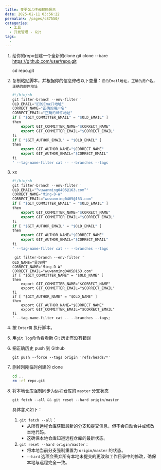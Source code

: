 ```yaml
---
title: 变更Git作者邮箱信息
date: 2025-02-11 03:56:22
permalink: /pages/c87550/
categories:
  - 工具
  - 开发管理 - Git
tags:
  - 
---
```

1. 给你的repo创建一个全新的clone
   git clone --bare https://github.com/user/repo.git

   cd repo.git

2. 复制粘贴脚本，并根据你的信息修改以下变量：`旧的Email地址`，`正确的用户名`，`正确的邮件地址`

   ```julia
   #!/bin/sh
   git filter-branch --env-filter '
   OLD_EMAIL="旧的Email地址"
   CORRECT_NAME="正确的用户名"
   CORRECT_EMAIL="正确的邮件地址"
   if [ "$GIT_COMMITTER_EMAIL" = "$OLD_EMAIL" ]
   then
       export GIT_COMMITTER_NAME="$CORRECT_NAME"
       export GIT_COMMITTER_EMAIL="$CORRECT_EMAIL"
   fi
   if [ "$GIT_AUTHOR_EMAIL" = "$OLD_EMAIL" ]
   then
       export GIT_AUTHOR_NAME="$CORRECT_NAME"
       export GIT_AUTHOR_EMAIL="$CORRECT_EMAIL"
   fi
   ' --tag-name-filter cat -- --branches --tags
   ```

3. xx

   ```julia
   #!/bin/sh                    
   git filter-branch --env-filter '
   OLD_EMAIL="“wuwanming0405@163.com”"
   CORRECT_NAME="Ming-D-W"
   CORRECT_EMAIL="wuwanming0405@163.com"
   if [ "$GIT_COMMITTER_EMAIL" = "$OLD_EMAIL" ]
   then
       export GIT_COMMITTER_NAME="$CORRECT_NAME"
       export GIT_COMMITTER_EMAIL="$CORRECT_EMAIL"
   fi
   if [ "$GIT_AUTHOR_EMAIL" = "$OLD_EMAIL" ]
   then
       export GIT_AUTHOR_NAME="$CORRECT_NAME"
       export GIT_AUTHOR_EMAIL="$CORRECT_EMAIL"
   fi
   ' --tag-name-filter cat -- --branches --tags
   ```

   ``` 
    git filter-branch --env-filter '   
   OLD_NAME="吴万明"
   CORRECT_NAME="Ming-D-W"
   CORRECT_EMAIL="wuwanming0405@163.com"
   if [ "$GIT_COMMITTER_NAME" = "$OLD_NAME" ]
   then
       export GIT_COMMITTER_NAME="$CORRECT_NAME"
       export GIT_COMMITTER_EMAIL="$CORRECT_EMAIL"
   fi
   if [ "$GIT_AUTHOR_NAME" = "$OLD_NAME" ]
   then
       export GIT_AUTHOR_NAME="$CORRECT_NAME"
       export GIT_COMMITTER_EMAIL="$CORRECT_EMAIL"
   fi
   ' --tag-name-filter cat -- --branches --tags;
   
   ```

   

4. 按 `Enter键` 执行脚本。

5. 用`git log`命令看看新 Git 历史有没有错误

6. 把正确历史 push 到 Github

   ```dsconfig
   git push --force --tags origin 'refs/heads/*'
   ```

7. 删掉刚刚临时创建的 clone

   ```bash
   cd ..
   rm -rf repo.git
   ```

8. 将本地仓库强制同步为远程仓库的 `master` 分支状态

   ```js
   git fetch --all && git reset --hard origin/master 
   ```

   具体含义如下：

   1. `git fetch --all`：
      - 从所有远程仓库获取最新的分支和提交信息，但不会自动合并或修改本地代码。
      - 这确保本地仓库知道远程仓库的最新状态。
   2. `git reset --hard origin/master`：
      - 将本地当前分支强制重置为 `origin/master` 的状态。
      - `--hard` 选项会丢弃所有本地未提交的更改和工作目录中的修改，确保本地与远程完全一致。

   